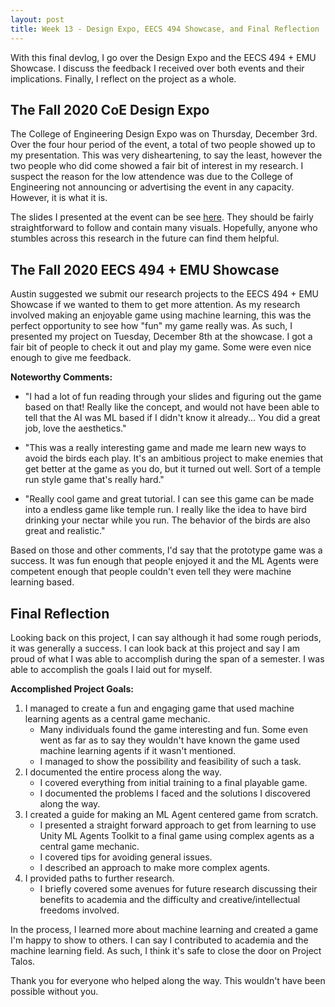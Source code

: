 ```yaml
---
layout: post
title: Week 13 - Design Expo, EECS 494 Showcase, and Final Reflection
---
```


With this final devlog, I go over the Design Expo and the EECS 494 + EMU Showcase. I discuss the feedback I received over both events and their implications. Finally, I reflect on the project as a whole.

## The Fall 2020 CoE Design Expo

The College of Engineering Design Expo was on Thursday, December 3rd. Over the four hour period of the event, a total of two people showed up to my presentation. This was very disheartening, to say the least, however the two people who did come showed a fair bit of interest in my research. I suspect the reason for the low attendence was due to the College of Engineering not announcing or advertising the event in any capacity. However, it is what it is. 

The slides I presented at the event can be see [here](https://docs.google.com/presentation/d/1zl-6EEp7SOEROw0jPdHHJ6FFgav-9bWAdp_aZMvI5_o/edit?usp=sharing). They should be fairly straightforward to follow and contain many visuals. Hopefully, anyone who stumbles across this research in the future can find them helpful.

## The Fall 2020 EECS 494 + EMU Showcase

Austin suggested we submit our research projects to the EECS 494 + EMU Showcase if we wanted to them to get more attention. As my research involved making an enjoyable game using machine learning, this was the perfect opportunity to see how "fun" my game really was. As such, I presented my project on Tuesday, December 8th at the showcase. I got a fair bit of people to check it out and play my game. Some were even nice enough to give me feedback. 

**Noteworthy Comments:**
- "I had a lot of fun reading through your slides and figuring out the game based on that! Really like the concept, and would not have been able to tell that the AI was ML based if I didn't know it already... You did a great job, love the aesthetics."

- "This was a really interesting game and made me learn new ways to avoid the birds each play. It's an ambitious project to make enemies that get better at the game as you do, but it turned out well. Sort of a temple run style game that's really hard."

- "Really cool game and great tutorial. I can see this game can be made into a endless game like temple run. I really like the idea to have bird drinking your nectar while you run. The behavior of the birds are also great and realistic."

Based on those and other comments, I'd say that the prototype game was a success. It was fun enough that people enjoyed it and the ML Agents were competent enough that people couldn't even tell they were machine learning based. 

## Final Reflection

Looking back on this project, I can say although it had some rough periods, it was generally a success. I can look back at this project and say I am proud of what I was able to accomplish during the span of a semester. I was able to accomplish the goals I laid out for myself. 

**Accomplished Project Goals:**
1. I managed to create a fun and engaging game that used machine learning agents as a central game mechanic. 
   - Many individuals found the game interesting and fun. Some even went as far as to say they wouldn't have known the game used machine learning agents if it wasn't mentioned.
   - I managed to show the possibility and feasibility of such a task.
2. I documented the entire process along the way.
   - I covered everything from initial training to a final playable game.
   - I documented the problems I faced and the solutions I discovered along the way.
3. I created a guide for making an ML Agent centered game from scratch.
   - I presented a straight forward approach to get from learning to use Unity ML Agents Toolkit to a final game using complex agents as a central game mechanic.
   - I covered tips for avoiding general issues.
   - I described an approach to make more complex agents.
4. I provided paths to further research.
   - I briefly covered some avenues for future research discussing their benefits to academia and the difficulty and creative/intellectual freedoms involved.

In the process, I learned more about machine learning and created a game I'm happy to show to others. I can say I contributed to academia and the machine learning field. As such, I think it's safe to close the door on Project Talos.

Thank you for everyone who helped along the way. This wouldn't have been possible without you.
